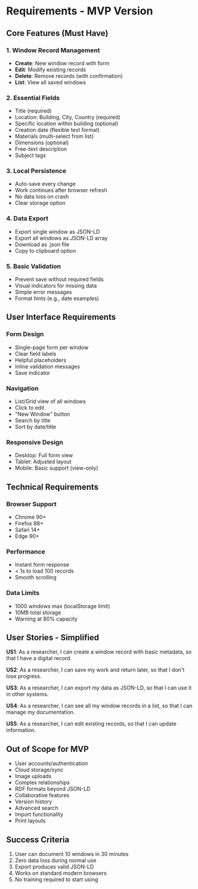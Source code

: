 # Requirements - MVP Version

## Core Features (Must Have)

### 1. Window Record Management
- **Create**: New window record with form
- **Edit**: Modify existing records
- **Delete**: Remove records (with confirmation)
- **List**: View all saved windows

### 2. Essential Fields
- Title (required)
- Location: Building, City, Country (required)
- Specific location within building (optional)
- Creation date (flexible text format)
- Materials (multi-select from list)
- Dimensions (optional)
- Free-text description
- Subject tags

### 3. Local Persistence
- Auto-save every change
- Work continues after browser refresh
- No data loss on crash
- Clear storage option

### 4. Data Export
- Export single window as JSON-LD
- Export all windows as JSON-LD array
- Download as .json file
- Copy to clipboard option

### 5. Basic Validation
- Prevent save without required fields
- Visual indicators for missing data
- Simple error messages
- Format hints (e.g., date examples)

## User Interface Requirements

### Form Design
- Single-page form per window
- Clear field labels
- Helpful placeholders
- Inline validation messages
- Save indicator

### Navigation
- List/Grid view of all windows
- Click to edit
- "New Window" button
- Search by title
- Sort by date/title

### Responsive Design
- Desktop: Full form view
- Tablet: Adjusted layout
- Mobile: Basic support (view-only)

## Technical Requirements

### Browser Support
- Chrome 90+
- Firefox 88+
- Safari 14+
- Edge 90+

### Performance
- Instant form response
- < 1s to load 100 records
- Smooth scrolling

### Data Limits
- 1000 windows max (localStorage limit)
- 10MB total storage
- Warning at 80% capacity

## User Stories - Simplified

**US1**: As a researcher, I can create a window record with basic metadata, so that I have a digital record.

**US2**: As a researcher, I can save my work and return later, so that I don't lose progress.

**US3**: As a researcher, I can export my data as JSON-LD, so that I can use it in other systems.

**US4**: As a researcher, I can see all my window records in a list, so that I can manage my documentation.

**US5**: As a researcher, I can edit existing records, so that I can update information.

## Out of Scope for MVP

- User accounts/authentication
- Cloud storage/sync
- Image uploads
- Complex relationships
- RDF formats beyond JSON-LD
- Collaborative features
- Version history
- Advanced search
- Import functionality
- Print layouts

## Success Criteria

1. User can document 10 windows in 30 minutes
2. Zero data loss during normal use
3. Export produces valid JSON-LD
4. Works on standard modern browsers
5. No training required to start using